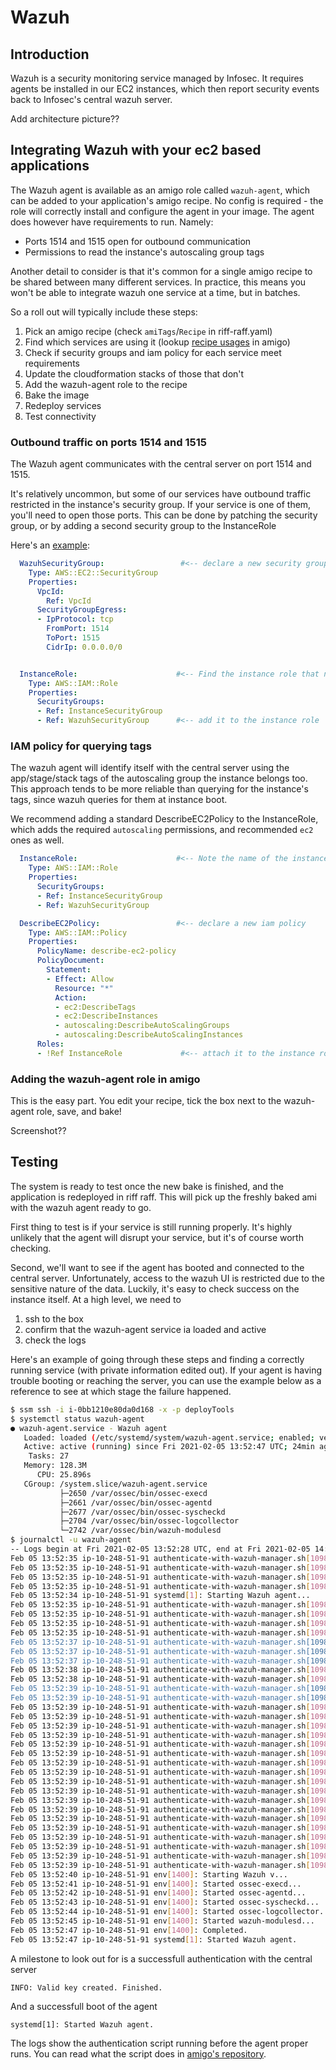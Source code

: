 # Wazuh

## Introduction

Wazuh is a security monitoring service managed by Infosec. It requires agents be installed in our EC2 instances, which then report security events
back to Infosec's central wazuh server.

Add architecture picture??


## Integrating Wazuh with your ec2 based applications

The Wazuh agent is available as an amigo role called `wazuh-agent`, which can be added to your application's amigo recipe. No config is required - the role
will correctly install and configure the agent in your image. The agent does however have requirements to run. Namely:

* Ports 1514 and 1515 open for outbound communication
* Permissions to read the instance's autoscaling group tags

Another detail to consider is that it's common for a single amigo recipe to be shared between many different services. In practice, this means
you won't be able to integrate wazuh one service at a time, but in batches.

So a roll out will typically include these steps:

1. Pick an amigo recipe (check `amiTags`/`Recipe` in riff-raff.yaml)
2. Find which services are using it (lookup [recipe usages](https://amigo.gutools.co.uk/recipes/bionic-java8-deploy-infrastructure/usages) in amigo)
3. Check if security groups and iam policy for each service meet requirements
4. Update the cloudformation stacks of those that don't
4. Add the wazuh-agent role to the recipe
5. Bake the image
6. Redeploy services
7. Test connectivity



### Outbound traffic on ports 1514 and 1515

The Wazuh agent communicates with the central server on port 1514 and 1515.

It's relatively uncommon, but some of our services have outbound traffic restricted in the instance's security group.
If your service is one of them, you'll need to open those ports. This can be done by patching the security group, or
by adding a second security group to the InstanceRole

Here's an [example](https://github.com/guardian/deploy-tools-platform/pull/313):

```yaml
  WazuhSecurityGroup:                 #<-- declare a new security group
    Type: AWS::EC2::SecurityGroup
    Properties:
      VpcId:
        Ref: VpcId
      SecurityGroupEgress:
      - IpProtocol: tcp
        FromPort: 1514
        ToPort: 1515
        CidrIp: 0.0.0.0/0


  InstanceRole:                      #<-- Find the instance role that needs to change
    Type: AWS::IAM::Role
    Properties:
      SecurityGroups:
      - Ref: InstanceSecurityGroup
      - Ref: WazuhSecurityGroup      #<-- add it to the instance role

```

### IAM policy for querying tags

The wazuh agent will identify itself with the central server using the app/stage/stack tags of the autoscaling group the instance belongs too.
This approach tends to be more reliable than querying for the instance's tags, since wazuh queries for them at instance boot.

We recommend adding a standard DescribeEC2Policy to the InstanceRole, which adds the required `autoscaling` permissions, and recommended
`ec2` ones as well.

```yaml
  InstanceRole:                      #<-- Note the name of the instance role that needs to change
    Type: AWS::IAM::Role
    Properties:
      SecurityGroups:
      - Ref: InstanceSecurityGroup
      - Ref: WazuhSecurityGroup

  DescribeEC2Policy:                 #<-- declare a new iam policy
    Type: AWS::IAM::Policy
    Properties:
      PolicyName: describe-ec2-policy
      PolicyDocument:
        Statement:
        - Effect: Allow
          Resource: "*"
          Action:
          - ec2:DescribeTags
          - ec2:DescribeInstances
          - autoscaling:DescribeAutoScalingGroups
          - autoscaling:DescribeAutoScalingInstances
      Roles:
      - !Ref InstanceRole             #<-- attach it to the instance role
```

### Adding the wazuh-agent role in amigo

This is the easy part. You edit your recipe, tick the box next to the wazuh-agent role, save, and bake!

Screenshot??


## Testing

The system is ready to test once the new bake is finished, and the application is redeployed in riff raff. This will pick up the freshly baked ami with
the wazuh agent ready to go.

First thing to test is if your service is still running properly. It's highly unlikely that the agent will disrupt your service, but it's of course
worth checking.

Second, we'll want to see if the agent has booted and connected to the central server. Unfortunately, access to the wazuh UI is restricted due to the sensitive
nature of the data. Luckily, it's easy to check success on the instance itself. At a high level, we need to

1. ssh to the box
2. confirm that the wazuh-agent service ia loaded and active
3. check the logs

Here's an example of going through these steps and finding a correctly running service (with private information edited out). If your
agent is having trouble booting or reaching the server, you can use the example below as a reference to see at which stage the failure happened.


```bash
$ ssm ssh -i i-0bb1210e80da0d168 -x -p deployTools
$ systemctl status wazuh-agent
● wazuh-agent.service - Wazuh agent
   Loaded: loaded (/etc/systemd/system/wazuh-agent.service; enabled; vendor preset: enabled)
   Active: active (running) since Fri 2021-02-05 13:52:47 UTC; 24min ago
    Tasks: 27
   Memory: 128.3M
      CPU: 25.896s
   CGroup: /system.slice/wazuh-agent.service
           ├─2650 /var/ossec/bin/ossec-execd
           ├─2661 /var/ossec/bin/ossec-agentd
           ├─2677 /var/ossec/bin/ossec-syscheckd
           ├─2704 /var/ossec/bin/ossec-logcollector
           └─2742 /var/ossec/bin/wazuh-modulesd
$ journalctl -u wazuh-agent
-- Logs begin at Fri 2021-02-05 13:52:28 UTC, end at Fri 2021-02-05 14:17:02 UTC. --
Feb 05 13:52:35 ip-10-248-51-91 authenticate-with-wazuh-manager.sh[1098]: + '[' -f /var/ossec/etc/authd.pass ']'
Feb 05 13:52:35 ip-10-248-51-91 authenticate-with-wazuh-manager.sh[1098]: + MANAGER_ADDRESS=wazuh.address.co.uk
Feb 05 13:52:35 ip-10-248-51-91 authenticate-with-wazuh-manager.sh[1098]: ++ ec2metadata --availability-zone
Feb 05 13:52:35 ip-10-248-51-91 authenticate-with-wazuh-manager.sh[1098]: ++ sed 's/.$//'
Feb 05 13:52:34 ip-10-248-51-91 systemd[1]: Starting Wazuh agent...
Feb 05 13:52:35 ip-10-248-51-91 authenticate-with-wazuh-manager.sh[1098]: + REGION=eu-west-1
Feb 05 13:52:35 ip-10-248-51-91 authenticate-with-wazuh-manager.sh[1098]: ++ ec2metadata --instance-id
Feb 05 13:52:35 ip-10-248-51-91 authenticate-with-wazuh-manager.sh[1098]: + INSTANCE_ID=i-345345frgrg
Feb 05 13:52:35 ip-10-248-51-91 authenticate-with-wazuh-manager.sh[1098]: ++ aws autoscaling describe-auto-scaling-instances --region eu-west-1 --instance-ids i-345345frgrg --output text --query 'AutoScalingInstances[0].AutoSca
Feb 05 13:52:37 ip-10-248-51-91 authenticate-with-wazuh-manager.sh[1098]: + ASG_NAME=AutoscalingGroup-MH1W6904Q5
Feb 05 13:52:37 ip-10-248-51-91 authenticate-with-wazuh-manager.sh[1098]: + ARGS='describe-auto-scaling-groups --region eu-west-1 --auto-scaling-group-name AutoscalingGroup-MH1W6904Q5 --output text'
Feb 05 13:52:37 ip-10-248-51-91 authenticate-with-wazuh-manager.sh[1098]: ++ aws autoscaling describe-auto-scaling-groups --region eu-west-1 --auto-scaling-group-name AutoscalingGroup-MH1W6904Q5 --output text --query 'Au
Feb 05 13:52:38 ip-10-248-51-91 authenticate-with-wazuh-manager.sh[1098]: + APP=amigo
Feb 05 13:52:38 ip-10-248-51-91 authenticate-with-wazuh-manager.sh[1098]: ++ aws autoscaling describe-auto-scaling-groups --region eu-west-1 --auto-scaling-group-name AutoscalingGroup-MH1WP6904Q5 --output text --query 'Au
Feb 05 13:52:39 ip-10-248-51-91 authenticate-with-wazuh-manager.sh[1098]: + STACK=deploy
Feb 05 13:52:39 ip-10-248-51-91 authenticate-with-wazuh-manager.sh[1098]: ++ aws autoscaling describe-auto-scaling-groups --region eu-west-1 --auto-scaling-group-name AutoscalingGroup-MH1WP904Q5 --output text --query 'Au
Feb 05 13:52:39 ip-10-248-51-91 authenticate-with-wazuh-manager.sh[1098]: + STAGE=CODE
Feb 05 13:52:39 ip-10-248-51-91 authenticate-with-wazuh-manager.sh[1098]: + cp /var/ossec/etc/ossec.conf /var/ossec/etc/ossec.conf.bak
Feb 05 13:52:39 ip-10-248-51-91 authenticate-with-wazuh-manager.sh[1098]: + sed -i s/MANAGER_IP/wazuh.address.co.uk/ /var/ossec/etc/ossec.conf
Feb 05 13:52:39 ip-10-248-51-91 authenticate-with-wazuh-manager.sh[1098]: + sed -i 's/<protocol>udp<\/protocol>/<protocol>tcp<\/protocol>/' /var/ossec/etc/ossec.conf
Feb 05 13:52:39 ip-10-248-51-91 authenticate-with-wazuh-manager.sh[1098]: + cat
Feb 05 13:52:39 ip-10-248-51-91 authenticate-with-wazuh-manager.sh[1098]: + /var/ossec/bin/agent-auth -m wazuh.address.co.uk -A i-345345frgrg
Feb 05 13:52:39 ip-10-248-51-91 authenticate-with-wazuh-manager.sh[1098]: 2021/02/05 13:52:39 agent-auth: INFO: Started (pid: 1397).
Feb 05 13:52:39 ip-10-248-51-91 authenticate-with-wazuh-manager.sh[1098]: 2021/02/05 13:52:39 agent-auth: INFO: Starting enrollment process to server: wazuh.address.co.uk
Feb 05 13:52:39 ip-10-248-51-91 authenticate-with-wazuh-manager.sh[1098]: 2021/02/05 13:52:39 agent-auth: INFO: Connected to 12.12.12.12:1515
Feb 05 13:52:39 ip-10-248-51-91 authenticate-with-wazuh-manager.sh[1098]: 2021/02/05 13:52:39 agent-auth: INFO: Registering agent to unverified manager.
Feb 05 13:52:39 ip-10-248-51-91 authenticate-with-wazuh-manager.sh[1098]: 2021/02/05 13:52:39 agent-auth: INFO: Using password specified on file: /var/ossec/etc/authd.pass
Feb 05 13:52:39 ip-10-248-51-91 authenticate-with-wazuh-manager.sh[1098]: 2021/02/05 13:52:39 agent-auth: INFO: Using agent name as: i-345345frgrg
Feb 05 13:52:39 ip-10-248-51-91 authenticate-with-wazuh-manager.sh[1098]: 2021/02/05 13:52:39 agent-auth: INFO: Request sent to manager
Feb 05 13:52:39 ip-10-248-51-91 authenticate-with-wazuh-manager.sh[1098]: 2021/02/05 13:52:39 agent-auth: INFO: Waiting for manager reply
Feb 05 13:52:39 ip-10-248-51-91 authenticate-with-wazuh-manager.sh[1098]: 2021/02/05 13:52:39 agent-auth: INFO: Received response with agent key
Feb 05 13:52:39 ip-10-248-51-91 authenticate-with-wazuh-manager.sh[1098]: 2021/02/05 13:52:39 agent-auth: INFO: Valid key created. Finished.
Feb 05 13:52:39 ip-10-248-51-91 authenticate-with-wazuh-manager.sh[1098]: 2021/02/05 13:52:39 agent-auth: INFO: Connection closed.
Feb 05 13:52:39 ip-10-248-51-91 authenticate-with-wazuh-manager.sh[1098]: + rm /var/ossec/etc/authd.pass
Feb 05 13:52:40 ip-10-248-51-91 env[1400]: Starting Wazuh v...
Feb 05 13:52:41 ip-10-248-51-91 env[1400]: Started ossec-execd...
Feb 05 13:52:42 ip-10-248-51-91 env[1400]: Started ossec-agentd...
Feb 05 13:52:43 ip-10-248-51-91 env[1400]: Started ossec-syscheckd...
Feb 05 13:52:44 ip-10-248-51-91 env[1400]: Started ossec-logcollector...
Feb 05 13:52:45 ip-10-248-51-91 env[1400]: Started wazuh-modulesd...
Feb 05 13:52:47 ip-10-248-51-91 env[1400]: Completed.
Feb 05 13:52:47 ip-10-248-51-91 systemd[1]: Started Wazuh agent.
```
A milestone to look out for is a successfull authentication with the central server

```
INFO: Valid key created. Finished.
```

And a successfull boot of the agent

```
systemd[1]: Started Wazuh agent.
```

The logs show the authentication script running before the agent proper runs. You can read what the script does
in [amigo's repository](https://github.com/guardian/amigo/blob/14aec90b99bc1dc42e7c110e0f7e72edd7e80ead/roles/wazuh-agent/tasks/main.yml#L70).
